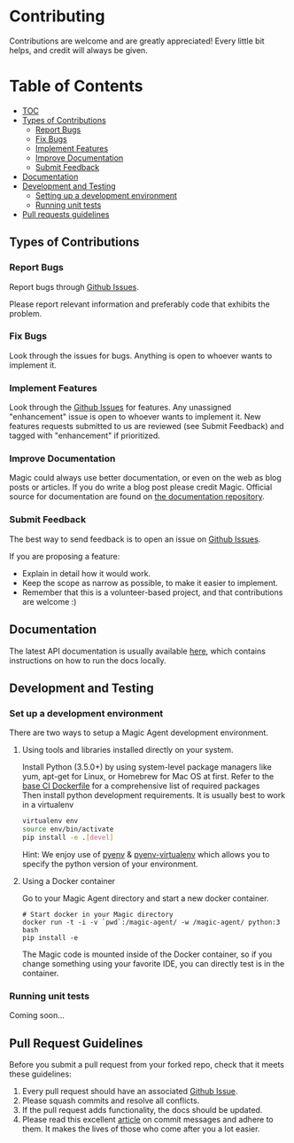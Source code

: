 # Contributing

Contributions are welcome and are greatly appreciated! Every
little bit helps, and credit will always be given.

# Table of Contents
  * [TOC](#table-of-contents)
  * [Types of Contributions](#types-of-contributions)
      - [Report Bugs](#report-bugs)
      - [Fix Bugs](#fix-bugs)
      - [Implement Features](#implement-features)
      - [Improve Documentation](#improve-documentation)
      - [Submit Feedback](#submit-feedback)
  * [Documentation](#documentation)
  * [Development and Testing](#development-and-testing)
      - [Setting up a development environment](#setting-up-a-development-environment)
      - [Running unit tests](#running-unit-tests)
  * [Pull requests guidelines](#pull-request-guidelines)

## Types of Contributions

### Report Bugs

Report bugs through [Github Issues](https://github.com/magic-network/magic-agent/issues).

Please report relevant information and preferably code that exhibits
the problem.

### Fix Bugs

Look through the issues for bugs. Anything is open to whoever wants
to implement it.

### Implement Features

Look through the [Github Issues](https://github.com/magic-network/magic-agent/issues) for features. Any unassigned "enhancement" issue is open to whoever wants to implement it. New features requests submitted to us are reviewed (see Submit Feedback) and tagged with "enhancement" if prioritized.

### Improve Documentation

Magic could always use better documentation, or even on the web as blog posts or
articles. If you do write a blog post please credit Magic.  Official source for documentation are found on [the documentation repository](https://github.com/magic-network/magic-docs).

### Submit Feedback

The best way to send feedback is to open an issue on [Github Issues](https://github.com/magic-network/magic-agent/issues).

If you are proposing a feature:

- Explain in detail how it would work.
- Keep the scope as narrow as possible, to make it easier to implement.
- Remember that this is a volunteer-based project, and that contributions are welcome :)

## Documentation

The latest API documentation is usually available
[here](https://github.com/magic-network/magic-docs), which contains instructions on how to run the docs
locally.

## Development and Testing

### Set up a development environment

There are two ways to setup a Magic Agent development environment.

1. Using tools and libraries installed directly on your system.

    Install Python (3.5.0+) by using system-level package
    managers like yum, apt-get for Linux, or Homebrew for Mac OS at first. Refer to the [base CI Dockerfile](https://github.com/magic-network/magic-agent/blob/master/Dockerfile) for
    a comprehensive list of required packages   
    Then install python development requirements. It is usually best to work in a virtualenv
        
    ```bash
    virtualenv env
    source env/bin/activate
    pip install -e .[devel]
    ```

    Hint: We enjoy use of [pyenv](https://github.com/pyenv/pyenv) & [pyenv-virtualenv](https://github.com/pyenv/pyenv-virtualenv) which allows you to
    specify the python version of your environment.

2. Using a Docker container

    Go to your Magic Agent directory and start a new docker container.
      
    ```
    # Start docker in your Magic directory
    docker run -t -i -v `pwd`:/magic-agent/ -w /magic-agent/ python:3 bash
    pip install -e  
    ``` 
    
    The Magic code is mounted inside of the Docker container, so if you change something using your favorite IDE, you can directly test is in the container.

### Running unit tests

Coming soon...

## Pull Request Guidelines

Before you submit a pull request from your forked repo, check that it
meets these guidelines:

1. Every pull request should have an associated [Github Issue](https://github.com/magic-network/magic-agent/issues).
1. Please squash commits and resolve all conflicts.
1. If the pull request adds functionality, the docs should be updated. 
1. Please read this excellent [article](http://chris.beams.io/posts/git-commit/) on commit messages and adhere to them. It makes the lives of those who come after you a lot easier.

